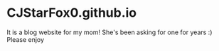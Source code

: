 # CJStarFox0.github.io
It is a blog website for my mom! She's been asking for one for years :)
Please enjoy
